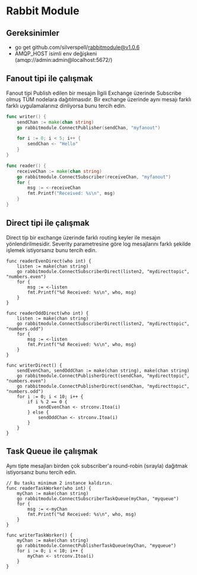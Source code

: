 # Rabbit Module

## Gereksinimler
- go get github.com/silverspell/rabbitmodule@v1.0.6
- AMQP_HOST isimli env değişkeni (amqp://admin:admin@localhost:5672/)

## Fanout tipi ile çalışmak 

Fanout tipi Publish edilen bir mesajın İlgili Exchange üzerinde Subscribe olmuş TÜM nodelara dağıtılmasıdır. Bir exchange üzerinde aynı mesajı farklı farklı uygulamalarınız dinliyorsa bunu tercih edin.

```go
func writer() {
    sendChan := make(chan string)
	go rabbitmodule.ConnectPublisher(sendChan, "myfanout")

	for i := 0; i < 5; i++ {
		sendChan <- "Hello"
	}
}

func reader() {
    receiveChan := make(chan string)
    go rabbitmodule.ConnectSubscriber(receiveChan, "myfanout")
	for {
		msg := <-receiveChan
		fmt.Printf("Received: %s\n", msg)
	}
}

```

## Direct tipi ile çalışmak

Direct tip bir exchange üzerinde farklı routing keyler ile mesajın yönlendirilmesidir. Severity parametresine göre log mesajlarını farklı şekilde işlemek istiyorsanız bunu tercih edin.

```
func readerEvenDirect(who int) {
	listen := make(chan string)
	go rabbitmodule.ConnectSubscriberDirect(listen2, "mydirecttopic", "numbers.even")
	for {
		msg := <-listen
		fmt.Printf("%d Received: %s\n", who, msg)
	}
}

func readerOddDirect(who int) {
	listen := make(chan string)
	go rabbitmodule.ConnectSubscriberDirect(listen2, "mydirecttopic", "numbers.odd")
	for {
		msg := <-listen
		fmt.Printf("%d Received: %s\n", who, msg)
	}
}

func writerDirect() {
    sendEvenChan, sendOddChan := make(chan string), make(chan string)
    go rabbitmodule.ConnectPublisherDirect(sendChan, "mydirecttopic", "numbers.even")
    go rabbitmodule.ConnectPublisherDirect(sendChan, "mydirecttopic", "numbers.odd")
	for i := 0; i < 10; i++ {
	    if i % 2 == 0 {
		    sendEvenChan <- strconv.Itoa(i)
		} else {
		    sendOddChan <- strconv.Itoa(i)
		}
	}
}

```


## Task Queue ile çalışmak

Aynı tipte mesajları birden çok subscriber'a round-robin (sırayla) dağıtmak istiyorsanız bunu tercih edin.

```
// Bu taskı minimum 2 instance kaldırın.
func readerTaskWorker(who int) {
	myChan := make(chan string)
	go rabbitmodule.ConnectSubscriberTaskQueue(myChan, "myqueue")
	for {
		msg := <-myChan
		fmt.Printf("%d Received: %s\n", who, msg)
	}
}

func writerTaskWorker() {
	myChan := make(chan string)
	go rabbitmodule.ConnectPublisherTaskQueue(myChan, "myqueue")
	for i := 0; i < 10; i++ {
		myChan <- strconv.Itoa(i)
	}
}
```
